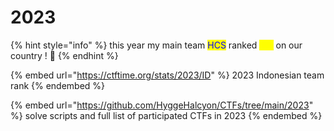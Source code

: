 # 2023

{% hint style="info" %}
this year my main team <mark style="color:blue;">HCS</mark> ranked <mark style="color:yellow;">3rd</mark> on our country ! 🥳
{% endhint %}

{% embed url="https://ctftime.org/stats/2023/ID" %}
2023 Indonesian team rank
{% endembed %}

{% embed url="https://github.com/HyggeHalcyon/CTFs/tree/main/2023" %}
solve scripts and full list of participated CTFs in 2023
{% endembed %}
